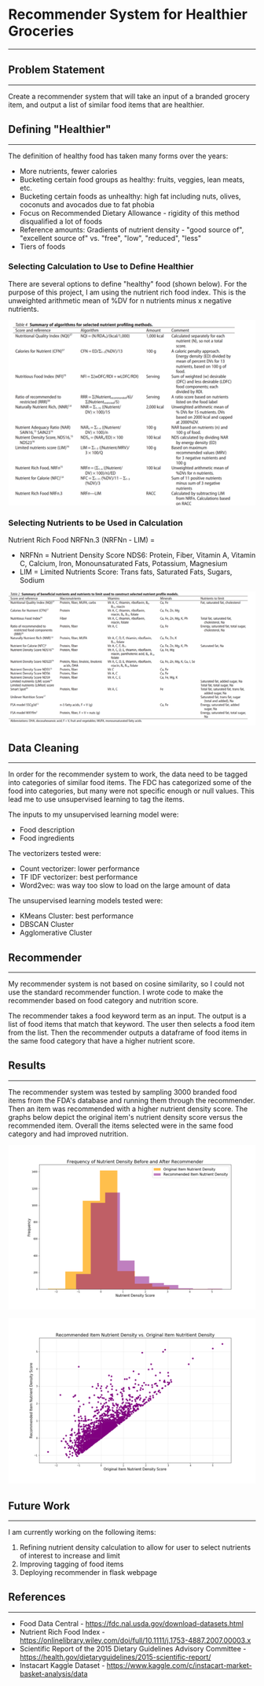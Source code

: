 # Recommender System for Healthier Groceries
---------------------

## Problem Statement
---------------------
Create a recommender system that will take an input of a branded grocery item, and output a list of similar food items that are healthier.

## Defining "Healthier"
----------------------
The definition of healthy food has taken many forms over the years:
 - More nutrients, fewer calories
 - Bucketing certain food groups as healthy: fruits, veggies, lean meats, etc.
 - Bucketing certain foods as unhealthy: high fat including nuts, olives, coconuts and avocados due to fat phobia
 - Focus on Recommended Dietary Allowance - rigidity of this method disqualified a lot of foods
 - Reference amounts: Gradients of nutrient density - "good source of", "excellent source of" vs. "free", "low", "reduced", "less"
 - Tiers of foods

### Selecting Calculation to Use to Define Healthier
 There are several options to define "healthy" food (shown below).  For the purpose of this project, I am using the nutrient rich food index.  This is the unweighted arithmetic mean of %DV for n nutrients minus x negative nutrients.

 ![alt text](03_images/Scores.png)

### Selecting Nutrients to be Used in Calculation
Nutrient Rich Food NRFNn.3 (NRFNn - LIM) =
 - NRFNn = Nutrient Density Score NDS6: Protein, Fiber, Vitamin A, Vitamin C, Calcium, Iron, Monounsaturated Fats, Potassium, Magnesium
 - LIM = Limited Nutrients Score: Trans fats, Saturated Fats, Sugars, Sodium

 ![alt text](03_images/Food_Nutrient_Index.png)

## Data Cleaning
---------------------
In order for the recommender system to work, the data need to be tagged into categories of similar food items.  The FDC has categorized some of the food into categories, but many were not specific enough or null values.  This lead me to use unsupervised learning to tag the items.

The inputs to my unsupervised learning model were:
 - Food description
 - Food ingredients

The vectorizers tested were:
 - Count vectorizer: lower performance
 - TF IDF vectorizer: best performance
 - Word2vec: was way too slow to load on the large amount of data

The unsupervised learning models tested were:
 - KMeans Cluster: best performance
 - DBSCAN Cluster
 - Agglomerative Cluster

## Recommender
---------------------
My recommender system is not based on cosine similarity, so I could not use the standard recommender function.  I wrote code to make the recommender based on food category and nutrition score.  

The recommender takes a food keyword term as an input.  The output is a list of food items that match that keyword.  The user then selects a food item from the list.  Then the recommender outputs a dataframe of food items in the same food category that have a higher nutrient score.

## Results
---------------------
The recommender system was tested by sampling 3000 branded food items from the FDA's database and running them through the recommender.  Then an item was recommended with a higher nutrient density score.  The graphs below depict the original item's nutrient density score versus the recommended item.  Overall the items selected were in the same food category and had improved nutrition.  

![alt text](03_images/Frequency_Plot.png)

![alt text](03_images/Scatter_Plot.png)

## Future Work
---------------------
I am currently working on the following items:
1. Refining nutrient density calculation to allow for user to select nutrients of interest to increase and limit
2. Improving tagging of food items
3. Deploying recommender in flask webpage

## References
-----------------------
- Food Data Central - https://fdc.nal.usda.gov/download-datasets.html
- Nutrient Rich Food Index - https://onlinelibrary.wiley.com/doi/full/10.1111/j.1753-4887.2007.00003.x
- Scientific Report of the 2015 Dietary Guidelines Advisory Committee - https://health.gov/dietaryguidelines/2015-scientific-report/
- Instacart Kaggle Dataset - https://www.kaggle.com/c/instacart-market-basket-analysis/data
